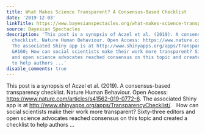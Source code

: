 ```yaml
---
title: What Makes Science Transparent? A Consensus-Based Checklist
date: '2019-12-03'
linkTitle: https://www.bayesianspectacles.org/what-makes-science-transparent-a-consensus-based-checklist/
source: Bayesian Spectacles
description: 'This post is a synopsis of Aczel et al. (2019). A consensus-based transparency
  checklist. Nature Human Behaviour. Open Access: https://www.nature.com/articles/s41562-019-0772-6.
  The associated Shiny app is at http://www.shinyapps.org/apps/TransparencyChecklist/.
  &#160; How can social scientists make their work more transparent? Sixty-three editors
  and open science advocates reached consensus on this topic and created a checklist
  to help authors ...'
disable_comments: true
---
```

This post is a synopsis of Aczel et al. (2019). A consensus-based transparency checklist. Nature Human Behaviour. Open Access: https://www.nature.com/articles/s41562-019-0772-6. The associated Shiny app is at http://www.shinyapps.org/apps/TransparencyChecklist/. &#160; How can social scientists make their work more transparent? Sixty-three editors and open science advocates reached consensus on this topic and created a checklist to help authors ...